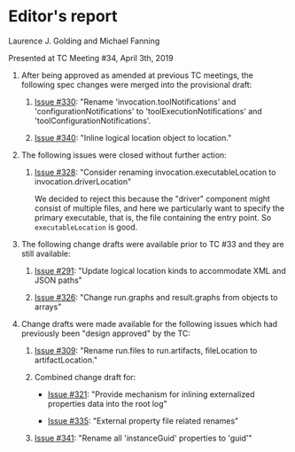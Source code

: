 # Editor's report

Laurence J. Golding and Michael Fanning

Presented at TC Meeting #34, April 3th, 2019

1. After being approved as amended at previous TC meetings, the following spec changes were merged into the provisional draft:

    1. [Issue #330](https://github.com/oasis-tcs/sarif-spec/issues/330): "Rename 'invocation.toolNotifications' and 'configurationNotifications' to 'toolExecutionNotifications' and 'toolConfigurationNotifications'.

    1. [Issue #340](https://github.com/oasis-tcs/sarif-spec/issues/340): "Inline logical location object to location."

1. The following issues were closed without further action:

    1. [Issue #328](https://github.com/oasis-tcs/sarif-spec/issues/328): "Consider renaming invocation.executableLocation to invocation.driverLocation"

        We decided to reject this because the "driver" component might consist of multiple files, and here we particularly want to specify the primary executable,
        that is, the file containing the entry point. So `executableLocation` is good.

1. The following change drafts were available prior to TC #33 and they are still available:

    1. [Issue #291](https://github.com/oasis-tcs/sarif-spec/issues/291): "Update logical location kinds to accommodate XML and JSON paths"

    1. [Issue #326](https://github.com/oasis-tcs/sarif-spec/issues/326): "Change run.graphs and result.graphs from objects to arrays"

1. Change drafts were made available for the following issues which had previously been "design approved" by the TC:

    1. [Issue #309](https://github.com/oasis-tcs/sarif-spec/issues/309): "Rename run.files to run.artifacts, fileLocation to artifactLocation."

    1. Combined change draft for:

        - [Issue #321](https://github.com/oasis-tcs/sarif-spec/issues/321): "Provide mechanism for inlining externalized properties data into the root log"

        - [Issue #335](https://github.com/oasis-tcs/sarif-spec/issues/335): "External property file related renames"

    1. [Issue #341](https://github.com/oasis-tcs/sarif-spec/issues/341): "Rename all 'instanceGuid' properties to 'guid'"
